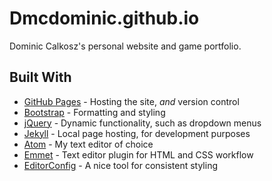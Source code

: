 # Dmcdominic.github.io

Dominic Calkosz's personal website and game portfolio.

## Built With

* [GitHub Pages](https://pages.github.com/) - Hosting the site, _and_ version control
* [Bootstrap](https://getbootstrap.com/) - Formatting and styling
* [jQuery](https://jquery.com/) - Dynamic functionality, such as dropdown menus
* [Jekyll](https://jekyllrb.com/) - Local page hosting, for development purposes
* [Atom](https://atom.io/) - My text editor of choice
* [Emmet](https://emmet.io/) - Text editor plugin for HTML and CSS workflow
* [EditorConfig](https://editorconfig.org/) - A nice tool for consistent styling

